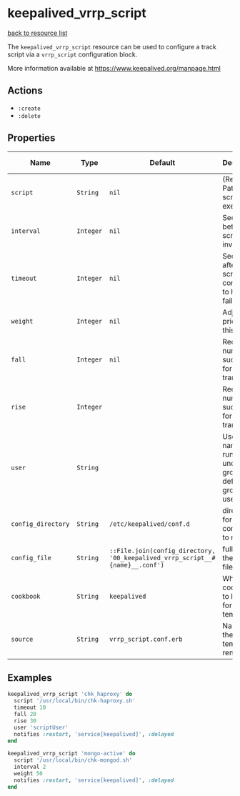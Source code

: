 # keepalived_vrrp_script

[back to resource list](https://github.com/sous-chefs/keepalived#resources)

The `keepalived_vrrp_script` resource can be used to configure a track script via a `vrrp_script` configuration block.

More information available at <https://www.keepalived.org/manpage.html>

## Actions

- `:create`
- `:delete`

## Properties

| Name               | Type      | Default                                                                      | Description                                                          | Allowed Values |
|--------------------|-----------|------------------------------------------------------------------------------|----------------------------------------------------------------------|----------------|
| `script`           | `String`  | `nil`                                                                        | (Required) Path of the script to execute                             |                |
| `interval`         | `Integer` | `nil`                                                                        | Seconds between script invocations,                                  |                |
| `timeout`          | `Integer` | `nil`                                                                        | Seconds after which script is considered to have failed              |                |
| `weight`           | `Integer` | `nil`                                                                        | Adjust priority by this weight                                       | -253..253      |
| `fall`             | `Integer` | `nil`                                                                        | Required number of successes for OK transition                       |                |
| `rise`             | `Integer` |                                                                              | Required number of successes for KO transition                       |                |
| `user`             | `String`  |                                                                              | User/group names to run script under, group default to group of user |                |
| `config_directory` | `String`  | `/etc/keepalived/conf.d`                                                     | directory for the config file to reside in                           |                |
| `config_file`      | `String`  | `::File.join(config_directory, '00_keepalived_vrrp_script__#{name}__.conf')` | full path to the config file                                         |                |
| `cookbook`         | `String`  | `keepalived`                                                                 | Which cookbook to look in for the template                           |                |
| `source`           | `String`  | `vrrp_script.conf.erb`                                                       | Name of the template to render                                       |                |

## Examples

```ruby
keepalived_vrrp_script 'chk_haproxy' do
  script '/usr/local/bin/chk-haproxy.sh'
  timeout 10
  fall 20
  rise 30
  user 'scriptUser'
  notifies :restart, 'service[keepalived]', :delayed
end
```

```ruby
keepalived_vrrp_script 'mongo-active' do
  script '/usr/local/bin/chk-mongod.sh'
  interval 2
  weight 50
  notifies :restart, 'service[keepalived]', :delayed
end
```
